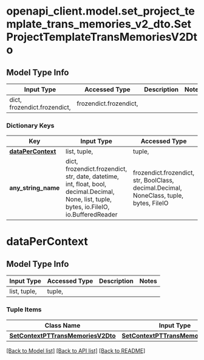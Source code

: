 # openapi_client.model.set_project_template_trans_memories_v2_dto.SetProjectTemplateTransMemoriesV2Dto

## Model Type Info
Input Type | Accessed Type | Description | Notes
------------ | ------------- | ------------- | -------------
dict, frozendict.frozendict,  | frozendict.frozendict,  |  | 

### Dictionary Keys
Key | Input Type | Accessed Type | Description | Notes
------------ | ------------- | ------------- | ------------- | -------------
**[dataPerContext](#dataPerContext)** | list, tuple,  | tuple,  |  | 
**any_string_name** | dict, frozendict.frozendict, str, date, datetime, int, float, bool, decimal.Decimal, None, list, tuple, bytes, io.FileIO, io.BufferedReader | frozendict.frozendict, str, BoolClass, decimal.Decimal, NoneClass, tuple, bytes, FileIO | any string name can be used but the value must be the correct type | [optional]

# dataPerContext

## Model Type Info
Input Type | Accessed Type | Description | Notes
------------ | ------------- | ------------- | -------------
list, tuple,  | tuple,  |  | 

### Tuple Items
Class Name | Input Type | Accessed Type | Description | Notes
------------- | ------------- | ------------- | ------------- | -------------
[**SetContextPTTransMemoriesV2Dto**](SetContextPTTransMemoriesV2Dto.md) | [**SetContextPTTransMemoriesV2Dto**](SetContextPTTransMemoriesV2Dto.md) | [**SetContextPTTransMemoriesV2Dto**](SetContextPTTransMemoriesV2Dto.md) |  | 

[[Back to Model list]](../../README.md#documentation-for-models) [[Back to API list]](../../README.md#documentation-for-api-endpoints) [[Back to README]](../../README.md)

